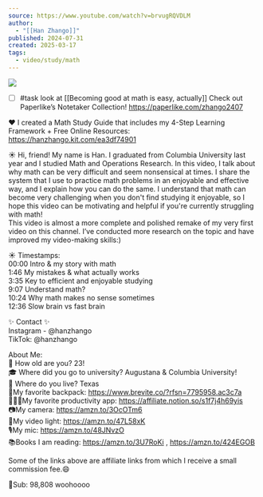 ```yaml
---
source: https://www.youtube.com/watch?v=brvugRQVDLM
author:
  - "[[Han Zhango]]"
published: 2024-07-31
created: 2025-03-17
tags:
  - video/study/math
---
```

![](https://www.youtube.com/watch?v=brvugRQVDLM)  

- [ ] #task look at [[Becoming good at math is easy, actually]]
Check out Paperlike’s Notetaker Collection! https://paperlike.com/zhango2407  
  
❤️ I created a Math Study Guide that includes my 4-Step Learning Framework + Free Online Resources: https://hanzhango.kit.com/ea3df74901  
  
  
☀️ Hi, friend! My name is Han. I graduated from Columbia University last year and I studied Math and Operations Research. In this video, I talk about why math can be very difficult and seem nonsensical at times. I share the system that I use to practice math problems in an enjoyable and effective way, and I explain how you can do the same. I understand that math can become very challenging when you don't find studying it enjoyable, so I hope this video can be motivating and helpful if you're currently struggling with math!  
This video is almost a more complete and polished remake of my very first video on this channel. I’ve conducted more research on the topic and have improved my video-making skills:)  
  
☀️ Timestamps:  
00:00 Intro & my story with math  
1:46 My mistakes & what actually works  
3:35 Key to efficient and enjoyable studying  
9:07 Understand math?  
10:24 Why math makes no sense sometimes  
12:36 Slow brain vs fast brain  
  
✨ Contact ✨  
Instagram - @hanzhango  
TikTok: @hanzhango  
  
About Me:  
🥭 How old are you? 23!  
🎓 Where did you go to university? Augustana & Columbia University!  
🤠 Where do you live? Texas  
🎒My favorite backpack: https://www.brevite.co/?rfsn=7795958.ac3c7a  
👩🏻‍💻My favorite productivity app: https://affiliate.notion.so/s1f7j4h69yis  
📷My camera: https://amzn.to/3OcOTm6  
🎥My video light: https://amzn.to/47L58xK  
🎙️My mic: https://amzn.to/48JNvzO  
📚Books I am reading: https://amzn.to/3U7RoKi , https://amzn.to/424EGOB  
  
Some of the links above are affiliate links from which I receive a small commission fee.😄  
  
💜Sub: 98,808 woohoooo